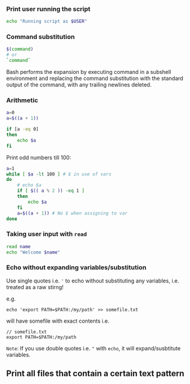 
### Print user running the script

```sh
echo "Running script as $USER"
```

### Command substitution

```sh
$(command)
# or
`command`
```
Bash performs the expansion by executing command in a subshell environment and replacing the command substitution with the standard output of the command, with any trailing newlines deleted.

### Arithmetic

```sh
a=0
a=$((a + 1))

if [a -eq 0]
then
    echo $a
fi
```

Print odd numbers till 100:
```sh
a=1
while [ $a -lt 100 ] # $ in use of vars
do
    # echo $a
    if [ $(( a % 2 )) -eq 1 ]
    then
        echo $a
    fi
    a=$((a + 1)) # No $ when assigning to var
done
```

### Taking user input with `read`

```sh
read name
echo "Welcome $name"
```

### Echo without expanding variables/substitution

Use single quotes i.e. `'` to echo without substituting any variables, i.e. treated as a raw stirng!

e.g. 

```
echo 'export PATH=$PATH:/my/path' >> somefile.txt
```

will have somefile with exact contents i.e.
```
// somefile.txt
export PATH=$PATH:/my/path
```

`Note`: If you use double quotes i.e. `"` with `echo`, it will expand/susbtitute variables.


## Print all files that contain a certain text pattern

